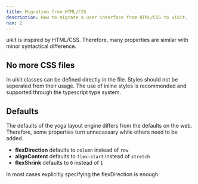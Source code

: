 ```yaml
---
title: Migration from HTML/CSS
description: How to migrate a user interface from HTML/CSS to uikit.
nav: 2
---
```


uikit is inspired by HTML/CSS. Therefore, many properties are similar with minor syntactical difference.

## No more CSS files

In uikit classes can be defined directly in the file. Styles should not be seperated from their usage.
The use of inline styles is recommended and supported through the typescript type system.

## Defaults

The defaults of the yoga layout engine differs from the defaults on the web. Therefore, some properties turn unnecassary while others need to be added.

- **flexDirection** defaults to `column` instead of `row`
- **alignContent** defaults to `flex-start` instead of `stretch`
- **flexShrink** defaults to `0` instead of `1`

In most cases explicitly specifying the flexDirection is enough.
